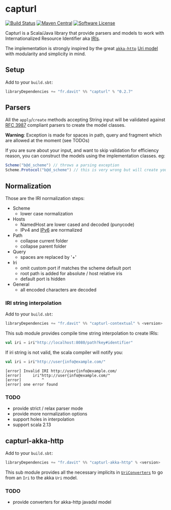 # capturl

[![Build Status](https://travis-ci.org/RustedBones/capturl.svg?branch=master)](https://travis-ci.org/RustedBones/capturl)
[![Maven Central](https://maven-badges.herokuapp.com/maven-central/fr.davit/capturl_2.12/badge.svg)](https://maven-badges.herokuapp.com/maven-central/fr.davit/capturl_2.12)
[![Software License](https://img.shields.io/badge/license-Apache%202-brightgreen.svg?style=flat)](LICENSE)

Capturl is a Scala/Java library that provide parsers and models to work with Internationalized Resource Identifier aka 
[IRIs](https://en.wikipedia.org/wiki/Internationalized_Resource_Identifier).

The implementation is strongly inspired by the great [`akka-http`](https://github.com/akka/akka-http) 
[Uri model](https://doc.akka.io/docs/akka-http/current/common/uri-model.html) with modularity and simplicity in mind.

## Setup

Add to your `build.sbt`:

```scala
libraryDependencies += "fr.davit" %% "capturl" % "0.2.7"
```

## Parsers

All the `apply`/`create` methods accepting String input will be validated against 
[RFC 3987](https://tools.ietf.org/rfc/rfc3987.txt) compliant parsers to create the model classes.

**Warning**: Exception is made for spaces in path, query and fragment which are allowed at the moment (see TODOs)

If you are sure about your input, and want to skip validation for efficiency reason, you can construct the models
using the implementation classes. eg:

```scala
Scheme("b@d_scheme") // throws a parsing exception
Scheme.Protocol("b@d_scheme") // this is very wrong but will create your scheme
```

## Normalization

Those are the IRI normalization steps:

- Scheme
    - lower case normalization
- Hosts
    - NamedHost are lower cased and decoded (punycode)
    - IPv4 and [IPv6](https://tools.ietf.org/html/rfc5952#section-4) are normalized
- Path
    - collapse current folder
    - collapse parent folder
- Query
    - spaces are replaced by '+'
- Iri
    - omit custom port if matches the scheme default port
    - root path is added for absolute / host relative iris
    - default port is hidden
- General
    - all encoded characters are decoded

### IRI string interpolation

Add to your `build.sbt`:

```scala
libraryDependencies += "fr.davit" %% "capturl-contextual" % <version>
```

This sub module provides compile time string interpolation to create IRIs:

```scala
val iri = iri"http://localhost:8080/path?key#identifier"
```

If iri string is not valid, the scala compiler will notify you:

```scala
val iri = iri"http://user{info@example.com/"
```

```
[error] Invalid IRI http://user{info@example.com/
[error]     iri"http://user{info@example.com/"
[error]         ^
[error] one error found
```


### TODO

- provide strict / relax parser mode
- provide more normalization options
- support holes in interpolation 
- support scala 2.13

## capturl-akka-http

Add to your `build.sbt`:

```scala
libraryDependencies += "fr.davit" %% "capturl-akka-http" % <version>
```

This sub module provides all the necessary implicits in [`UriConverters`](/src/main/scala/fr/davit/capturl/akka/http/UriConverters.scala) 
to go from an `Iri` to the akka `Uri` model.

### TODO

- provide converters for akka-http javadsl model

